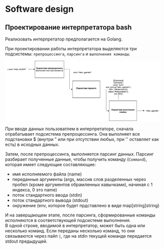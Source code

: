 # Software design

## Проектирование интерпретатора bash

Реализовать интерпретатор предполагается на Golang.

При проектировании работы интерпретатора выделяются три подсистемы: `препроцессинга`, `парсинга` и `выполнения команды`.  

![subsystems_diagram](./img/subsystems_diagram.png)

При вводе данных пользоватлем в интерпретаторе, сначала отрабатывает подсистема препроцессинга. Она выполняет все подстановки $ (внутри " или при отсутствии любых, при '' оставляет как есть) в исходных данных.  

Затем, после препроцессинга, выполняется парсинг данных. Парсинг разбирает полученные данные, чтобы получить команду (`Command`), которая имеет следующие составляющие:
- имя исполняемого файла (name)
- переданные аргументы (args, массив слов разделенных через пробел (кроме аргументов обрамленных кавычками), начиная с 1 индекса, 0 это name)
- поток стандартного ввода (stdin)
- поток стандартного вывода (stdout)
- окружение (env, которое будет прдставлено в виде map[string]string)

И на заверщающем этапе, после парсинга, сформированные команды исполняются в соответствующей подсистеме выполнения.  
В одной строке, вводимой в интерпретатор, может быть одна или несколько команд. Если переданы несколько команд, то они связываются через пайп `|`, где на stdin текущей команде передается stdout предыдущей. 